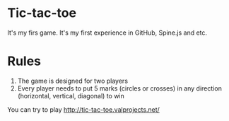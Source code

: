 Tic-tac-toe
================
It's my firs game. It's my first experience in GitHub, Spine.js and etc.

Rules
================
1. The game is designed for two players
2. Every player needs to put 5 marks (circles or crosses) in any direction (horizontal, vertical, diagonal) to win

You can try to play http://tic-tac-toe.valprojects.net/